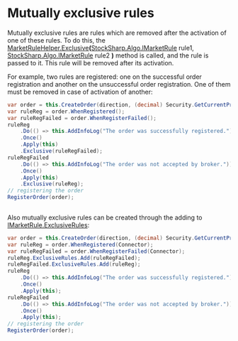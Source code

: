 # Mutually exclusive rules

Mutually exclusive rules are rules which are removed after the activation of one of these rules. To do this, the [MarketRuleHelper.Exclusive](xref:StockSharp.Algo.MarketRuleHelper.Exclusive(StockSharp.Algo.IMarketRule,StockSharp.Algo.IMarketRule))**(**[StockSharp.Algo.IMarketRule](xref:StockSharp.Algo.IMarketRule) rule1, [StockSharp.Algo.IMarketRule](xref:StockSharp.Algo.IMarketRule) rule2 **)** method is called, and the rule is passed to it. This rule will be removed after its activation.

For example, two rules are registered: one on the successful order registration and another on the unsuccessful order registration. One of them must be removed in case of activation of another:

```cs
var order = this.CreateOrder(direction, (decimal) Security.GetCurrentPrice(direction), Volume);
var ruleReg = order.WhenRegistered();
var ruleRegFailed = order.WhenRegisterFailed();
ruleReg
	.Do(() => this.AddInfoLog("The order was successfully registered."))
	.Once()
	.Apply(this)
	.Exclusive(ruleRegFailed);
ruleRegFailed
	.Do(() => this.AddInfoLog("The order was not accepted by broker."))
	.Once()
	.Apply(this)
	.Exclusive(ruleReg);
// registering the order
RegisterOrder(order);
		
```

Also mutually exclusive rules can be created through the adding to [IMarketRule.ExclusiveRules](xref:StockSharp.Algo.IMarketRule.ExclusiveRules):

```cs
var order = this.CreateOrder(direction, (decimal) Security.GetCurrentPrice(direction), Volume);
var ruleReg = order.WhenRegistered(Connector);
var ruleRegFailed = order.WhenRegisterFailed(Connector);
ruleReg.ExclusiveRules.Add(ruleRegFailed);
ruleRegFailed.ExclusiveRules.Add(ruleReg);
ruleReg
	.Do(() => this.AddInfoLog("The order was successfully registered."))
	.Once()
	.Apply(this);
ruleRegFailed
	.Do(() => this.AddInfoLog("The order was not accepted by broker."))
	.Once()
	.Apply(this);
// registering the order
RegisterOrder(order);
		
```
